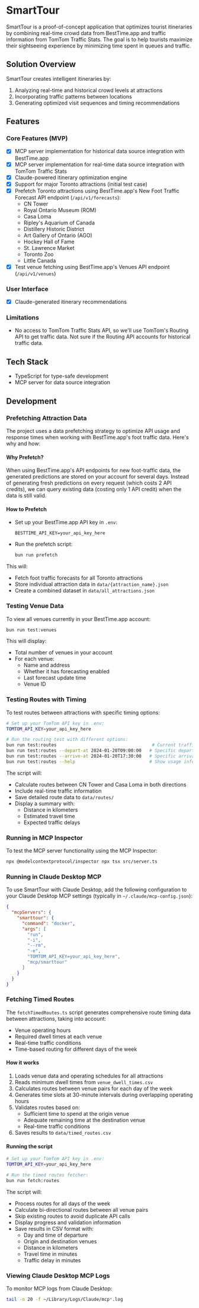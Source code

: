 # SmartTour

SmartTour is a proof-of-concept application that optimizes tourist itineraries by combining real-time crowd data from BestTime.app and traffic information from TomTom Traffic Stats. The goal is to help tourists maximize their sightseeing experience by minimizing time spent in queues and traffic.

## Solution Overview

SmartTour creates intelligent itineraries by:

1. Analyzing real-time and historical crowd levels at attractions
2. Incorporating traffic patterns between locations
3. Generating optimized visit sequences and timing recommendations

## Features

### Core Features (MVP)

- [x] MCP server implementation for historical data source integration with BestTime.app
- [x] MCP server implementation for real-time data source integration with TomTom Traffic Stats
- [x] Claude-powered itinerary optimization engine
- [x] Support for major Toronto attractions (initial test case)
- [x] Prefetch Toronto attractions using BestTime.app's New Foot Traffic Forecast API endpoint (`/api/v1/forecasts`):
  - CN Tower
  - Royal Ontario Museum (ROM)
  - Casa Loma
  - Ripley's Aquarium of Canada
  - Distillery Historic District
  - Art Gallery of Ontario (AGO)
  - Hockey Hall of Fame
  - St. Lawrence Market
  - Toronto Zoo
  - Little Canada
- [x] Test venue fetching using BestTime.app's Venues API endpoint (`/api/v1/venues`)

### User Interface

- [x] Claude-generated itinerary recommendations

### Limitations

- No access to TomTom Traffic Stats API, so we'll use TomTom's Routing API to get traffic data. Not sure if the Routing API accounts for historical traffic data.

## Tech Stack

- TypeScript for type-safe development
- MCP server for data source integration

## Development

### Prefetching Attraction Data

The project uses a data prefetching strategy to optimize API usage and response times when working with BestTime.app's foot traffic data. Here's why and how:

#### Why Prefetch?

When using BestTime.app's API endpoints for new foot-traffic data, the generated predictions are stored on your account for several days. Instead of generating fresh predictions on every request (which costs 2 API credits), we can query existing data (costing only 1 API credit) when the data is still valid.

#### How to Prefetch

- Set up your BestTime.app API key in `.env`:

  ```dotenv
  BESTTIME_API_KEY=your_api_key_here
  ```

- Run the prefetch script:

   ```bash
   bun run prefetch
   ```

This will:

- Fetch foot traffic forecasts for all Toronto attractions
- Store individual attraction data in `data/{attraction_name}.json`
- Create a combined dataset in `data/all_attractions.json`

### Testing Venue Data

To view all venues currently in your BestTime.app account:

```bash
bun run test:venues
```

This will display:

- Total number of venues in your account
- For each venue:
  - Name and address
  - Whether it has forecasting enabled
  - Last forecast update time
  - Venue ID

### Testing Routes with Timing

To test routes between attractions with specific timing options:

```bash
# Set up your TomTom API key in .env:
TOMTOM_API_KEY=your_api_key_here

# Run the routing test with different options:
bun run test:routes                                    # Current traffic conditions
bun run test:routes --depart-at 2024-01-20T09:00:00   # Specific departure time
bun run test:routes --arrive-at 2024-01-20T17:30:00   # Specific arrival time
bun run test:routes --help                            # Show usage information
```

The script will:

- Calculate routes between CN Tower and Casa Loma in both directions
- Include real-time traffic information
- Save detailed route data to `data/routes/`
- Display a summary with:
  - Distance in kilometers
  - Estimated travel time
  - Expected traffic delays

### Running in MCP Inspector

To test the MCP server functionality using the MCP Inspector:

```bash
npx @modelcontextprotocol/inspector npx tsx src/server.ts
```

### Running in Claude Desktop MCP

To use SmartTour with Claude Desktop, add the following configuration to your Claude Desktop MCP settings (typically in `~/.claude/mcp-config.json`):

```json
{
  "mcpServers": {
    "smarttour": {
      "command": "docker",
      "args": [
        "run",
        "-i",
        "--rm",
        "-e",
        "TOMTOM_API_KEY=your_api_key_here",
        "mcp/smarttour"
      ]
    }
  }
}
```

### Fetching Timed Routes

The `fetchTimedRoutes.ts` script generates comprehensive route timing data between attractions, taking into account:
- Venue operating hours
- Required dwell times at each venue
- Real-time traffic conditions
- Time-based routing for different days of the week

#### How it works

1. Loads venue data and operating schedules for all attractions
2. Reads minimum dwell times from `venue_dwell_times.csv`
3. Calculates routes between venue pairs for each day of the week
4. Generates time slots at 30-minute intervals during overlapping operating hours
5. Validates routes based on:
   - Sufficient time to spend at the origin venue
   - Adequate remaining time at the destination venue
   - Real-time traffic conditions
6. Saves results to `data/timed_routes.csv`

#### Running the script

```bash
# Set up your TomTom API key in .env:
TOMTOM_API_KEY=your_api_key_here

# Run the timed routes fetcher:
bun run fetch:routes
```

The script will:
- Process routes for all days of the week
- Calculate bi-directional routes between all venue pairs
- Skip existing routes to avoid duplicate API calls
- Display progress and validation information
- Save results in CSV format with:
  - Day and time of departure
  - Origin and destination venues
  - Distance in kilometers
  - Travel time in minutes
  - Traffic delay in minutes

### Viewing Claude Desktop MCP Logs

To monitor MCP logs from Claude Desktop:

```bash
tail -n 20 -f ~/Library/Logs/Claude/mcp*.log
```
